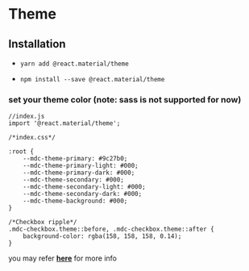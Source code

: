 # Theme

## Installation

- ```yarn add @react.material/theme```

- ```npm install --save @react.material/theme```



### set your theme color (note: sass is not supported for now)

```
//index.js
import '@react.material/theme';
```

```
/*index.css*/

:root {
    --mdc-theme-primary: #9c27b0;
    --mdc-theme-primary-light: #000;
    --mdc-theme-primary-dark: #000;
    --mdc-theme-secondary: #000;
    --mdc-theme-secondary-light: #000;
    --mdc-theme-secondary-dark: #000;
    --mdc-theme-background: #000;
}

/*Checkbox ripple*/
.mdc-checkbox.theme::before, .mdc-checkbox.theme::after {
    background-color: rgba(158, 158, 158, 0.14);
}
```


you may refer [**here**](https://github.com/material-components/material-components-web/tree/master/packages/mdc-theme#css-custom-properties) for more info
